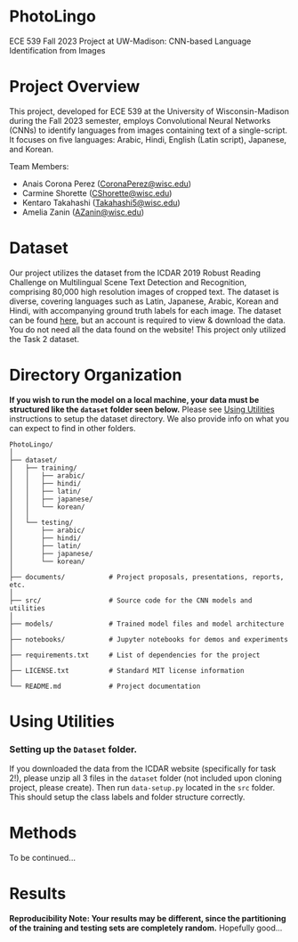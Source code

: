 # PhotoLingo
 ECE 539 Fall 2023 Project at UW-Madison: CNN-based Language Identification from Images

# Project Overview
This project, developed for ECE 539 at the University of Wisconsin-Madison during the Fall 2023 semester, employs Convolutional Neural Networks (CNNs) to identify languages from images containing text of a single-script. It focuses on five languages: Arabic, Hindi, English (Latin script), Japanese, and Korean.

Team Members:
- Anais Corona Perez (CoronaPerez@wisc.edu)
- Carmine Shorette (CShorette@wisc.edu)
- Kentaro Takahashi (Takahashi5@wisc.edu)
- Amelia Zanin (AZanin@wisc.edu)

# Dataset
Our project utilizes the dataset from the ICDAR 2019 Robust Reading Challenge on Multilingual Scene Text Detection and Recognition, comprising 80,000 high resolution images of cropped text. The dataset is diverse, covering languages such as Latin, Japanese, Arabic, Korean and Hindi, with accompanying ground truth labels for each image. The dataset can be found [here](https://rrc.cvc.uab.es/?ch=15&com=downloads), but an account is required to view & download the data. You do not need all the data found on the website! This project only utilized the Task 2 dataset.

# Directory Organization
**If you wish to run the model on a local machine, your data must be structured like the `dataset` folder seen below.** Please see [Using Utilities](#utilities) instructions to setup the dataset directory. We also provide info on what you can expect to find in other folders.
```
PhotoLingo/
│
├── dataset/
│   ├── training/
│   │   ├── arabic/
│   │   ├── hindi/
│   │   ├── latin/
│   │   ├── japanese/
│   │   └── korean/
│   │
│   └── testing/
│       ├── arabic/
│       ├── hindi/
│       ├── latin/
│       ├── japanese/
│       └── korean/
│
├── documents/           # Project proposals, presentations, reports, etc.
│
├── src/                 # Source code for the CNN models and utilities
│
├── models/              # Trained model files and model architecture
│
├── notebooks/           # Jupyter notebooks for demos and experiments
│
├── requirements.txt     # List of dependencies for the project
│
├── LICENSE.txt          # Standard MIT license information
│
└── README.md            # Project documentation
```

# <a id="utilities"></a> Using Utilities

### Setting up the `Dataset` folder.
If you downloaded the data from the ICDAR website (specifically for task 2!), please unzip all 3 files in the `dataset` folder (not included upon cloning project, please create). Then run `data-setup.py` located in the `src` folder. This should setup the class labels and folder structure correctly.

# Methods
To be continued...

# Results
**Reproducibility Note: Your results may be different, since the partitioning of the training and testing sets are completely random.**
Hopefully good...
